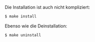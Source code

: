 
Die Installation ist auch nicht kompliziert:

```bash
$ make install
```

Ebenso wie die Deinstallation:
```bash
$ make uninstall
```
